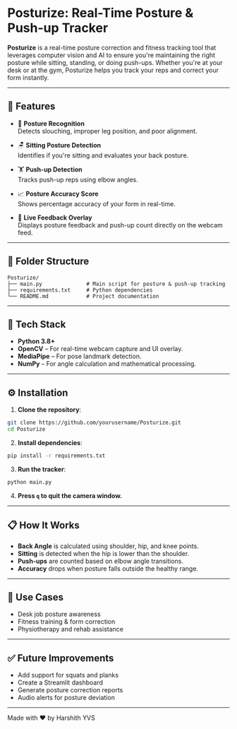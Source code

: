# Posturize: Real-Time Posture & Push-up Tracker

**Posturize** is a real-time posture correction and fitness tracking tool that leverages computer vision and AI to ensure you're maintaining the right posture while sitting, standing, or doing push-ups. Whether you're at your desk or at the gym, Posturize helps you track your reps and correct your form instantly.

---

## 🚀 Features

- 🧍 **Posture Recognition**  
  Detects slouching, improper leg position, and poor alignment.

- 🪑 **Sitting Posture Detection**  
  Identifies if you're sitting and evaluates your back posture.

- 🏋️ **Push-up Detection**  
  Tracks push-up reps using elbow angles.

- 📈 **Posture Accuracy Score**  
  Shows percentage accuracy of your form in real-time.

- 🔁 **Live Feedback Overlay**  
  Displays posture feedback and push-up count directly on the webcam feed.

---

## 📂 Folder Structure

```
Posturize/
├── main.py              # Main script for posture & push-up tracking
├── requirements.txt     # Python dependencies
└── README.md            # Project documentation
```

---

## 🧠 Tech Stack
- **Python 3.8+**
- **OpenCV** – For real-time webcam capture and UI overlay.
- **MediaPipe** – For pose landmark detection.
- **NumPy** – For angle calculation and mathematical processing.

---

## ⚙️ Installation

1. **Clone the repository**:
```bash
git clone https://github.com/yourusername/Posturize.git
cd Posturize
```

2. **Install dependencies**:
```bash
pip install -r requirements.txt
```

3. **Run the tracker**:
```bash
python main.py
```

4. **Press `q` to quit the camera window.**

---

## 📋 How It Works

- **Back Angle** is calculated using shoulder, hip, and knee points.
- **Sitting** is detected when the hip is lower than the shoulder.
- **Push-ups** are counted based on elbow angle transitions.
- **Accuracy** drops when posture falls outside the healthy range.

---

## 🎯 Use Cases
- Desk job posture awareness
- Fitness training & form correction
- Physiotherapy and rehab assistance

---

## ✅ Future Improvements
- Add support for squats and planks
- Create a Streamlit dashboard
- Generate posture correction reports
- Audio alerts for posture deviation

---

Made with ❤️ by Harshith YVS
